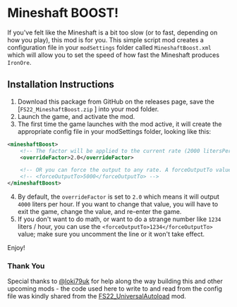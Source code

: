 # Mineshaft BOOST!
If you've felt like the Mineshaft is a bit too slow (or to fast, depending on how you play), this mod is for you. This simple script mod creates a configuration file in your `modSettings` folder called `MineshaftBoost.xml` which will allow you to set the speed of how fast the Mineshaft produces `IronOre`.


## Installation Instructions
1. Download this package from GitHub on the releases page, save the [`FS22_MineshaftBoost.zip` ] into your mod folder.
2. Launch the game, and activate the mod.
3. The first time the game launches with the mod active, it will create the appropriate config file in your modSettings folder, looking like this: 
```xml
<mineshaftBoost>
    <!-- The factor will be applied to the current rate (2000 litersPerHour) -->
    <overrideFactor>2.0</overrideFactor>

    <!-- OR you can force the output to any rate. A forceOutputTo value will take precedence  -->
    <!-- <forceOutputTo>5000</forceOutputTo> -->
</mineshaftBoost>
```
4. By default, the `overrideFactor` is set to `2.0` which means it will output `4000` liters per hour. If you want to change that value, you will have to exit the game, change the value, and re-enter the game.
5. If you don't want to do math, or want to do a strange number like `1234` liters / hour, you can use the `<forceOutputTo>1234</forceOutputTo>` value; make sure you uncomment the line or it won't take effect.

Enjoy!


### Thank You
Special thanks to [@loki79uk](https://github.com/loki79uk/) for help along the way building this and other upcoming mods - the code used here to write to and read from the config file was kindly shared from the [FS22_UniversalAutoload](https://github.com/loki79uk/FS22_UniversalAutoload) mod.